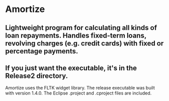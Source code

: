 # Amortize
Lightweight program for calculating all kinds of loan repayments. Handles fixed-term
loans, revolving charges (e.g. credit cards) with fixed or percentage payments.
----------------
If you just want the executable, it's in the Release2 directory.
----------------
Amortize uses the FLTK widget library. The release executable was built with 
version 1.4.0. The Eclipse .project and .cproject files are included.
